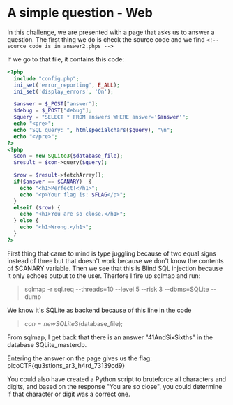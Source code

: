 # A simple question - Web

In this challenge, we are presented with a page that asks us to answer a question. The first thing we do is check the source code and we find
```<!-- source code is in answer2.phps -->```


If we go to that file, it contains this code:
```php
<?php
  include "config.php";
  ini_set('error_reporting', E_ALL);
  ini_set('display_errors', 'On');

  $answer = $_POST["answer"];
  $debug = $_POST["debug"];
  $query = "SELECT * FROM answers WHERE answer='$answer'";
  echo "<pre>";
  echo "SQL query: ", htmlspecialchars($query), "\n";
  echo "</pre>";
?>
<?php
  $con = new SQLite3($database_file);
  $result = $con->query($query);

  $row = $result->fetchArray();
  if($answer == $CANARY)  {
    echo "<h1>Perfect!</h1>";
    echo "<p>Your flag is: $FLAG</p>";
  }
  elseif ($row) {
    echo "<h1>You are so close.</h1>";
  } else {
    echo "<h1>Wrong.</h1>";
  }
?>
```

First thing that came to mind is type juggling because of two equal signs instead of three but that doesn't work because we don't know the contents of $CANARY variable. Then we see that this is Blind SQL injection because it only echoes output to the user. Therfore I fire up sqlmap and run:

> sqlmap -r sql.req --threads=10 --level 5 --risk 3 --dbms=SQLite --dump

We know it's SQLite as backend because of this line in the code
> $con = new SQLite3($database_file);

From sqlmap, I get back that there is an answer "41AndSixSixths" in the database SQLite_masterdb. 

Entering the answer on the page gives us the flag: picoCTF{qu3stions_ar3_h4rd_73139cd9} 

You could also have created a Python script to bruteforce all characters and digits, and based on the response "You are so close", you could determine if that character or digit was a correct one.